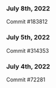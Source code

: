 ### July 8th, 2022

Commit #183812

### July 5th, 2022

Commit #314353


### July 4th, 2022

Commit #72281
